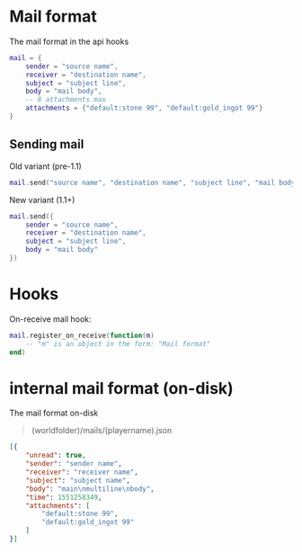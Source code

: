 
# Mail format
The mail format in the api hooks

```lua
mail = {
	sender = "source name",
	receiver = "destination name",
	subject = "subject line",
	body = "mail body",
	-- 8 attachments max
	attachments = {"default:stone 99", "default:gold_ingot 99"}
}
```

## Sending mail
Old variant (pre-1.1)
```lua
mail.send("source name", "destination name", "subject line", "mail body")
```

New variant (1.1+)
```lua
mail.send({
	sender = "source name",
	receiver = "destination name",
	subject = "subject line",
	body = "mail body"
})
```

# Hooks
On-receive mail hook:

```lua
mail.register_on_receive(function(m)
	-- "m" is an object in the form: "Mail format"
end)
```

# internal mail format (on-disk)
The mail format on-disk

> (worldfolder)/mails/(playername).json

```json
[{
	"unread": true,
	"sender": "sender name",
	"receiver": "receiver name",
	"subject": "subject name",
	"body": "main\nmultiline\nbody",
	"time": 1551258349,
	"attachments": [
		"default:stone 99",
		"default:gold_ingot 99"
	]
}]

```

